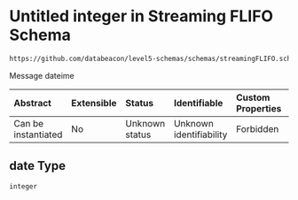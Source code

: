 # Untitled integer in Streaming FLIFO Schema

```txt
https://github.com/databeacon/level5-schemas/schemas/streamingFLIFO.schema.json#/properties/date
```

Message dateime

| Abstract            | Extensible | Status         | Identifiable            | Custom Properties | Additional Properties | Access Restrictions | Defined In                                                                                  |
| :------------------ | :--------- | :------------- | :---------------------- | :---------------- | :-------------------- | :------------------ | :------------------------------------------------------------------------------------------ |
| Can be instantiated | No         | Unknown status | Unknown identifiability | Forbidden         | Allowed               | none                | [streamingFLIFO.schema.json\*](../../out/streamingFLIFO.schema.json "open original schema") |

## date Type

`integer`
